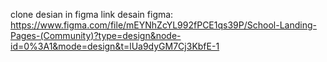 
clone desian in figma
link desain figma: https://www.figma.com/file/mEYNhZcYL992fPCE1qs39P/School-Landing-Pages-(Community)?type=design&node-id=0%3A1&mode=design&t=lUa9dyGM7Cj3KbfE-1

